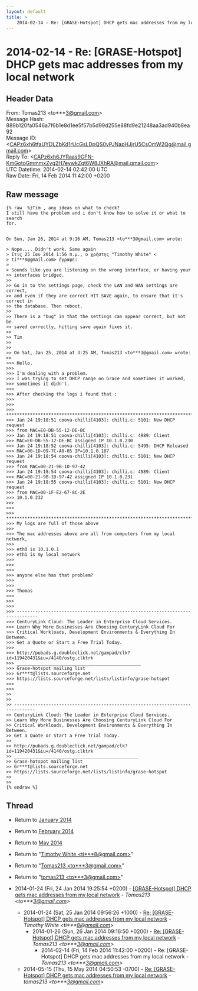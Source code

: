 ```yaml
---
layout: default
title: >
    2014-02-14 - Re: [GRASE-Hotspot] DHCP gets mac addresses from my local network
---
```


# 2014-02-14 - Re: [GRASE-Hotspot] DHCP gets mac addresses from my local network

## Header Data

From: Tomas213 \<to***3@gmail.com\><br>
Message Hash: 889b120fa0546a7f6b1e8d1ee5f57b5d99d255e88fd9e21248aa3ad940b8ea92<br>
Message ID: \<CAPz6xh6tfaUYDLZbKd1rUcGsLDpQS0vPJNapHJjrU5CsOmW2Qg@mail.gmail.com\><br>
Reply To: \<CAPz6xh6JYRaas9GFN-KmGotoGmmmxZvg2H7eywkZqt6W8JXhRA@mail.gmail.com\><br>
UTC Datetime: 2014-02-14 02:42:00 UTC<br>
Raw Date: Fri, 14 Feb 2014 11:42:00 +0200<br>

## Raw message

```
{% raw  %}Tim , any ideas on what to check?
I still have the problem and i don't know how to solve it or what to search
for.


On Sun, Jan 26, 2014 at 9:16 AM, Tomas213 <to***3@gmail.com> wrote:

> Nope.... Didn't work. Same again
> Στις 25 Ιαν 2014 1:56 π.μ., ο χρήστης "Timothy White" <
> ti***8@gmail.com> έγραψε:
>
> Sounds like you are listening on the wrong interface, or having your
>> interfaces bridged.
>>
>> Go in to the settings page, check the LAN and WAN settings are correct,
>> and even if they are correct HIT SAVE again, to ensure that it's correct in
>> the database. Then reboot.
>>
>> There is a "bug" in that the settings can appear correct, but not be
>> saved correctly, hitting save again fixes it.
>>
>> Tim
>>
>>
>> On Sat, Jan 25, 2014 at 3:25 AM, Tomas213 <to***3@gmail.com> wrote:
>>
>>> Hello.
>>>
>>> I'm dealing with a problem.
>>> I was trying to set DHCP range on Grace and sometimes it worked,
>>> sometimes it didn't.
>>>
>>> After checking the logs i found that :
>>>
>>>
>>> *************************************************************************************************************
>>> Jan 24 19:18:51 coova-chilli[4103]: chilli.c: 5101: New DHCP request
>>> from MAC=E0-DB-55-12-DE-BC
>>> Jan 24 19:18:51 coova-chilli[4103]: chilli.c: 4989: Client
>>> MAC=E0-DB-55-12-DE-BC assigned IP 10.1.0.230
>>> Jan 24 19:18:52 coova-chilli[4103]: chilli.c: 5495: DHCP Released
>>> MAC=00-1D-09-7C-A0-05 IP=10.1.0.187
>>> Jan 24 19:18:54 coova-chilli[4103]: chilli.c: 5101: New DHCP request
>>> from MAC=00-21-9B-1D-97-42
>>> Jan 24 19:18:54 coova-chilli[4103]: chilli.c: 4989: Client
>>> MAC=00-21-9B-1D-97-42 assigned IP 10.1.0.231
>>> Jan 24 19:18:55 coova-chilli[4103]: chilli.c: 5101: New DHCP request
>>> from MAC=00-1F-E2-67-8C-2E
>>> 10.1.0.232
>>>
>>>
>>> *************************************************************************************************************
>>> My logs are full of those above
>>>
>>> The mac addresses above are all from computers from my local network,
>>>
>>> eth0 is 10.1.0.1
>>> eth1 is my local network
>>>
>>>
>>>
>>> anyone else has that problem?
>>>
>>>
>>> Thomas
>>>
>>>
>>>
>>> ------------------------------------------------------------------------------
>>> CenturyLink Cloud: The Leader in Enterprise Cloud Services.
>>> Learn Why More Businesses Are Choosing CenturyLink Cloud For
>>> Critical Workloads, Development Environments & Everything In Between.
>>> Get a Quote or Start a Free Trial Today.
>>>
>>> http://pubads.g.doubleclick.net/gampad/clk?id=119420431&iu=/4140/ostg.clktrk
>>> _______________________________________________
>>> Grase-hotspot mailing list
>>> Gr***t@lists.sourceforge.net
>>> https://lists.sourceforge.net/lists/listinfo/grase-hotspot
>>>
>>>
>>
>>
>> ------------------------------------------------------------------------------
>> CenturyLink Cloud: The Leader in Enterprise Cloud Services.
>> Learn Why More Businesses Are Choosing CenturyLink Cloud For
>> Critical Workloads, Development Environments & Everything In Between.
>> Get a Quote or Start a Free Trial Today.
>>
>> http://pubads.g.doubleclick.net/gampad/clk?id=119420431&iu=/4140/ostg.clktrk
>> _______________________________________________
>> Grase-hotspot mailing list
>> Gr***t@lists.sourceforge.net
>> https://lists.sourceforge.net/lists/listinfo/grase-hotspot
>>
>>
{% endraw %}
```

## Thread

+ Return to [January 2014](/archive/2014/01)
+ Return to [February 2014](/archive/2014/02)
+ Return to [May 2014](/archive/2014/05)

+ Return to "[Timothy White <ti***8<span>@</span>gmail.com>](/authors/ti___8_at_gmail_com)"
+ Return to "[Tomas213 <to***3<span>@</span>gmail.com>](/authors/to___3_at_gmail_com)"
+ Return to "[tomas213 <to***3<span>@</span>gmail.com>](/authors/to___3_at_gmail_com)"

+ 2014-01-24 (Fri, 24 Jan 2014 19:25:54 +0200) - [[GRASE-Hotspot] DHCP gets mac addresses from my local network](/archive/2014/01/4787cd86615b8878968be50121afd1d653549d5cfa224d4e7a915a6cb620b745) - _Tomas213 \<to***3@gmail.com\>_
  + 2014-01-24 (Sat, 25 Jan 2014 09:56:26 +1000) - [Re: [GRASE-Hotspot] DHCP gets mac addresses from my local network](/archive/2014/01/fbf1a2763a00ba2bc87375191936250c4ca628b8d2351fe14eb6a023ed7f2da1) - _Timothy White \<ti***8@gmail.com\>_
    + 2014-01-26 (Sun, 26 Jan 2014 09:16:50 +0200) - [Re: [GRASE-Hotspot] DHCP gets mac addresses from my local network](/archive/2014/01/b3746dbd30c5b5ee3b187d6ce4c3ef1dcc893e832f803e0b480a72f05173ded2) - _Tomas213 \<to***3@gmail.com\>_
      + 2014-02-14 (Fri, 14 Feb 2014 11:42:00 +0200) - Re: [GRASE-Hotspot] DHCP gets mac addresses from my local network - _Tomas213 \<to***3@gmail.com\>_
  + 2014-05-15 (Thu, 15 May 2014 04:50:53 -0700) - [Re: [GRASE-Hotspot] DHCP gets mac addresses from my local network](/archive/2014/05/9a4b2d21ac1caa5b7aa679b01dfa85ea0e20c8076f0805b1672c15b2e6318bcd) - _tomas213 \<to***3@gmail.com\>_

